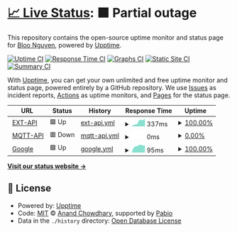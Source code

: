 # [📈 Live Status](https://bloonguyen1207.github.io/upptime-demo): <!--live status--> **🟧 Partial outage**

This repository contains the open-source uptime monitor and status page for [Bloo Nguyen](https://bloonguyen1207.github.io/upptime-demo), powered by [Upptime](https://github.com/upptime/upptime).

[![Uptime CI](https://github.com/bloonguyen1207/upptime-demo/workflows/Uptime%20CI/badge.svg)](https://github.com/bloonguyen1207/upptime-demo/actions?query=workflow%3A%22Uptime+CI%22)
[![Response Time CI](https://github.com/bloonguyen1207/upptime-demo/workflows/Response%20Time%20CI/badge.svg)](https://github.com/bloonguyen1207/upptime-demo/actions?query=workflow%3A%22Response+Time+CI%22)
[![Graphs CI](https://github.com/bloonguyen1207/upptime-demo/workflows/Graphs%20CI/badge.svg)](https://github.com/bloonguyen1207/upptime-demo/actions?query=workflow%3A%22Graphs+CI%22)
[![Static Site CI](https://github.com/bloonguyen1207/upptime-demo/workflows/Static%20Site%20CI/badge.svg)](https://github.com/bloonguyen1207/upptime-demo/actions?query=workflow%3A%22Static+Site+CI%22)
[![Summary CI](https://github.com/bloonguyen1207/upptime-demo/workflows/Summary%20CI/badge.svg)](https://github.com/bloonguyen1207/upptime-demo/actions?query=workflow%3A%22Summary+CI%22)

With [Upptime](https://upptime.js.org), you can get your own unlimited and free uptime monitor and status page, powered entirely by a GitHub repository. We use [Issues](https://github.com/bloonguyen1207/upptime-demo/issues) as incident reports, [Actions](https://github.com/bloonguyen1207/upptime-demo/actions) as uptime monitors, and [Pages](https://bloonguyen1207.github.io/upptime-demo) for the status page.

<!--start: status pages-->
<!-- This summary is generated by Upptime (https://github.com/upptime/upptime) -->
<!-- Do not edit this manually, your changes will be overwritten -->
<!-- prettier-ignore -->
| URL | Status | History | Response Time | Uptime |
| --- | ------ | ------- | ------------- | ------ |
| <img alt="" src="https://icons.duckduckgo.com/ip3/ext-api.airthings.com.ico" height="13"> [EXT-API](https://ext-api.airthings.com/health) | 🟩 Up | [ext-api.yml](https://github.com/bloonguyen1207/upptime-demo/commits/HEAD/history/ext-api.yml) | <details><summary><img alt="Response time graph" src="./graphs/ext-api/response-time-week.png" height="20"> 337ms</summary><br><a href="https://bloonguyen1207.github.io/upptime-demo/history/ext-api"><img alt="Response time 337" src="https://img.shields.io/endpoint?url=https%3A%2F%2Fraw.githubusercontent.com%2Fbloonguyen1207%2Fupptime-demo%2FHEAD%2Fapi%2Fext-api%2Fresponse-time.json"></a><br><a href="https://bloonguyen1207.github.io/upptime-demo/history/ext-api"><img alt="24-hour response time 431" src="https://img.shields.io/endpoint?url=https%3A%2F%2Fraw.githubusercontent.com%2Fbloonguyen1207%2Fupptime-demo%2FHEAD%2Fapi%2Fext-api%2Fresponse-time-day.json"></a><br><a href="https://bloonguyen1207.github.io/upptime-demo/history/ext-api"><img alt="7-day response time 337" src="https://img.shields.io/endpoint?url=https%3A%2F%2Fraw.githubusercontent.com%2Fbloonguyen1207%2Fupptime-demo%2FHEAD%2Fapi%2Fext-api%2Fresponse-time-week.json"></a><br><a href="https://bloonguyen1207.github.io/upptime-demo/history/ext-api"><img alt="30-day response time 337" src="https://img.shields.io/endpoint?url=https%3A%2F%2Fraw.githubusercontent.com%2Fbloonguyen1207%2Fupptime-demo%2FHEAD%2Fapi%2Fext-api%2Fresponse-time-month.json"></a><br><a href="https://bloonguyen1207.github.io/upptime-demo/history/ext-api"><img alt="1-year response time 337" src="https://img.shields.io/endpoint?url=https%3A%2F%2Fraw.githubusercontent.com%2Fbloonguyen1207%2Fupptime-demo%2FHEAD%2Fapi%2Fext-api%2Fresponse-time-year.json"></a></details> | <details><summary><a href="https://bloonguyen1207.github.io/upptime-demo/history/ext-api">100.00%</a></summary><a href="https://bloonguyen1207.github.io/upptime-demo/history/ext-api"><img alt="All-time uptime 100.00%" src="https://img.shields.io/endpoint?url=https%3A%2F%2Fraw.githubusercontent.com%2Fbloonguyen1207%2Fupptime-demo%2FHEAD%2Fapi%2Fext-api%2Fuptime.json"></a><br><a href="https://bloonguyen1207.github.io/upptime-demo/history/ext-api"><img alt="24-hour uptime 100.00%" src="https://img.shields.io/endpoint?url=https%3A%2F%2Fraw.githubusercontent.com%2Fbloonguyen1207%2Fupptime-demo%2FHEAD%2Fapi%2Fext-api%2Fuptime-day.json"></a><br><a href="https://bloonguyen1207.github.io/upptime-demo/history/ext-api"><img alt="7-day uptime 100.00%" src="https://img.shields.io/endpoint?url=https%3A%2F%2Fraw.githubusercontent.com%2Fbloonguyen1207%2Fupptime-demo%2FHEAD%2Fapi%2Fext-api%2Fuptime-week.json"></a><br><a href="https://bloonguyen1207.github.io/upptime-demo/history/ext-api"><img alt="30-day uptime 100.00%" src="https://img.shields.io/endpoint?url=https%3A%2F%2Fraw.githubusercontent.com%2Fbloonguyen1207%2Fupptime-demo%2FHEAD%2Fapi%2Fext-api%2Fuptime-month.json"></a><br><a href="https://bloonguyen1207.github.io/upptime-demo/history/ext-api"><img alt="1-year uptime 100.00%" src="https://img.shields.io/endpoint?url=https%3A%2F%2Fraw.githubusercontent.com%2Fbloonguyen1207%2Fupptime-demo%2FHEAD%2Fapi%2Fext-api%2Fuptime-year.json"></a></details>
| <img alt="" src="https://icons.duckduckgo.com/ip3/mqtt-service-api.airthings.com.ico" height="13"> [MQTT-API](https://mqtt-service-api.airthings.com/health) | 🟥 Down | [mqtt-api.yml](https://github.com/bloonguyen1207/upptime-demo/commits/HEAD/history/mqtt-api.yml) | <details><summary><img alt="Response time graph" src="./graphs/mqtt-api/response-time-week.png" height="20"> 0ms</summary><br><a href="https://bloonguyen1207.github.io/upptime-demo/history/mqtt-api"><img alt="Response time 0" src="https://img.shields.io/endpoint?url=https%3A%2F%2Fraw.githubusercontent.com%2Fbloonguyen1207%2Fupptime-demo%2FHEAD%2Fapi%2Fmqtt-api%2Fresponse-time.json"></a><br><a href="https://bloonguyen1207.github.io/upptime-demo/history/mqtt-api"><img alt="24-hour response time 0" src="https://img.shields.io/endpoint?url=https%3A%2F%2Fraw.githubusercontent.com%2Fbloonguyen1207%2Fupptime-demo%2FHEAD%2Fapi%2Fmqtt-api%2Fresponse-time-day.json"></a><br><a href="https://bloonguyen1207.github.io/upptime-demo/history/mqtt-api"><img alt="7-day response time 0" src="https://img.shields.io/endpoint?url=https%3A%2F%2Fraw.githubusercontent.com%2Fbloonguyen1207%2Fupptime-demo%2FHEAD%2Fapi%2Fmqtt-api%2Fresponse-time-week.json"></a><br><a href="https://bloonguyen1207.github.io/upptime-demo/history/mqtt-api"><img alt="30-day response time 0" src="https://img.shields.io/endpoint?url=https%3A%2F%2Fraw.githubusercontent.com%2Fbloonguyen1207%2Fupptime-demo%2FHEAD%2Fapi%2Fmqtt-api%2Fresponse-time-month.json"></a><br><a href="https://bloonguyen1207.github.io/upptime-demo/history/mqtt-api"><img alt="1-year response time 0" src="https://img.shields.io/endpoint?url=https%3A%2F%2Fraw.githubusercontent.com%2Fbloonguyen1207%2Fupptime-demo%2FHEAD%2Fapi%2Fmqtt-api%2Fresponse-time-year.json"></a></details> | <details><summary><a href="https://bloonguyen1207.github.io/upptime-demo/history/mqtt-api">0.00%</a></summary><a href="https://bloonguyen1207.github.io/upptime-demo/history/mqtt-api"><img alt="All-time uptime 0.00%" src="https://img.shields.io/endpoint?url=https%3A%2F%2Fraw.githubusercontent.com%2Fbloonguyen1207%2Fupptime-demo%2FHEAD%2Fapi%2Fmqtt-api%2Fuptime.json"></a><br><a href="https://bloonguyen1207.github.io/upptime-demo/history/mqtt-api"><img alt="24-hour uptime 0.00%" src="https://img.shields.io/endpoint?url=https%3A%2F%2Fraw.githubusercontent.com%2Fbloonguyen1207%2Fupptime-demo%2FHEAD%2Fapi%2Fmqtt-api%2Fuptime-day.json"></a><br><a href="https://bloonguyen1207.github.io/upptime-demo/history/mqtt-api"><img alt="7-day uptime 0.00%" src="https://img.shields.io/endpoint?url=https%3A%2F%2Fraw.githubusercontent.com%2Fbloonguyen1207%2Fupptime-demo%2FHEAD%2Fapi%2Fmqtt-api%2Fuptime-week.json"></a><br><a href="https://bloonguyen1207.github.io/upptime-demo/history/mqtt-api"><img alt="30-day uptime 0.00%" src="https://img.shields.io/endpoint?url=https%3A%2F%2Fraw.githubusercontent.com%2Fbloonguyen1207%2Fupptime-demo%2FHEAD%2Fapi%2Fmqtt-api%2Fuptime-month.json"></a><br><a href="https://bloonguyen1207.github.io/upptime-demo/history/mqtt-api"><img alt="1-year uptime 0.00%" src="https://img.shields.io/endpoint?url=https%3A%2F%2Fraw.githubusercontent.com%2Fbloonguyen1207%2Fupptime-demo%2FHEAD%2Fapi%2Fmqtt-api%2Fuptime-year.json"></a></details>
| <img alt="" src="https://icons.duckduckgo.com/ip3/www.google.com.ico" height="13"> [Google](https://www.google.com) | 🟩 Up | [google.yml](https://github.com/bloonguyen1207/upptime-demo/commits/HEAD/history/google.yml) | <details><summary><img alt="Response time graph" src="./graphs/google/response-time-week.png" height="20"> 95ms</summary><br><a href="https://bloonguyen1207.github.io/upptime-demo/history/google"><img alt="Response time 95" src="https://img.shields.io/endpoint?url=https%3A%2F%2Fraw.githubusercontent.com%2Fbloonguyen1207%2Fupptime-demo%2FHEAD%2Fapi%2Fgoogle%2Fresponse-time.json"></a><br><a href="https://bloonguyen1207.github.io/upptime-demo/history/google"><img alt="24-hour response time 117" src="https://img.shields.io/endpoint?url=https%3A%2F%2Fraw.githubusercontent.com%2Fbloonguyen1207%2Fupptime-demo%2FHEAD%2Fapi%2Fgoogle%2Fresponse-time-day.json"></a><br><a href="https://bloonguyen1207.github.io/upptime-demo/history/google"><img alt="7-day response time 95" src="https://img.shields.io/endpoint?url=https%3A%2F%2Fraw.githubusercontent.com%2Fbloonguyen1207%2Fupptime-demo%2FHEAD%2Fapi%2Fgoogle%2Fresponse-time-week.json"></a><br><a href="https://bloonguyen1207.github.io/upptime-demo/history/google"><img alt="30-day response time 95" src="https://img.shields.io/endpoint?url=https%3A%2F%2Fraw.githubusercontent.com%2Fbloonguyen1207%2Fupptime-demo%2FHEAD%2Fapi%2Fgoogle%2Fresponse-time-month.json"></a><br><a href="https://bloonguyen1207.github.io/upptime-demo/history/google"><img alt="1-year response time 95" src="https://img.shields.io/endpoint?url=https%3A%2F%2Fraw.githubusercontent.com%2Fbloonguyen1207%2Fupptime-demo%2FHEAD%2Fapi%2Fgoogle%2Fresponse-time-year.json"></a></details> | <details><summary><a href="https://bloonguyen1207.github.io/upptime-demo/history/google">100.00%</a></summary><a href="https://bloonguyen1207.github.io/upptime-demo/history/google"><img alt="All-time uptime 100.00%" src="https://img.shields.io/endpoint?url=https%3A%2F%2Fraw.githubusercontent.com%2Fbloonguyen1207%2Fupptime-demo%2FHEAD%2Fapi%2Fgoogle%2Fuptime.json"></a><br><a href="https://bloonguyen1207.github.io/upptime-demo/history/google"><img alt="24-hour uptime 100.00%" src="https://img.shields.io/endpoint?url=https%3A%2F%2Fraw.githubusercontent.com%2Fbloonguyen1207%2Fupptime-demo%2FHEAD%2Fapi%2Fgoogle%2Fuptime-day.json"></a><br><a href="https://bloonguyen1207.github.io/upptime-demo/history/google"><img alt="7-day uptime 100.00%" src="https://img.shields.io/endpoint?url=https%3A%2F%2Fraw.githubusercontent.com%2Fbloonguyen1207%2Fupptime-demo%2FHEAD%2Fapi%2Fgoogle%2Fuptime-week.json"></a><br><a href="https://bloonguyen1207.github.io/upptime-demo/history/google"><img alt="30-day uptime 100.00%" src="https://img.shields.io/endpoint?url=https%3A%2F%2Fraw.githubusercontent.com%2Fbloonguyen1207%2Fupptime-demo%2FHEAD%2Fapi%2Fgoogle%2Fuptime-month.json"></a><br><a href="https://bloonguyen1207.github.io/upptime-demo/history/google"><img alt="1-year uptime 100.00%" src="https://img.shields.io/endpoint?url=https%3A%2F%2Fraw.githubusercontent.com%2Fbloonguyen1207%2Fupptime-demo%2FHEAD%2Fapi%2Fgoogle%2Fuptime-year.json"></a></details>

<!--end: status pages-->

[**Visit our status website →**](https://bloonguyen1207.github.io/upptime-demo)

## 📄 License

- Powered by: [Upptime](https://github.com/upptime/upptime)
- Code: [MIT](./LICENSE) © [Anand Chowdhary](https://anandchowdhary.com), supported by [Pabio](https://pabio.com)
- Data in the `./history` directory: [Open Database License](https://opendatacommons.org/licenses/odbl/1-0/)
